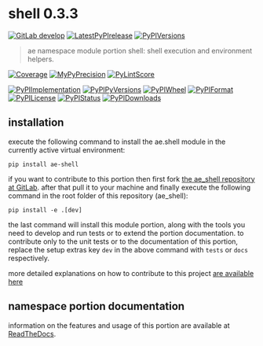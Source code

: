 <!-- THIS FILE IS EXCLUSIVELY MAINTAINED by the project ae.ae v0.3.97 -->
<!-- THIS FILE IS EXCLUSIVELY MAINTAINED by the project aedev.namespace_root_tpls v0.3.19 -->
# shell 0.3.3

[![GitLab develop](https://img.shields.io/gitlab/pipeline/ae-group/ae_shell/develop?logo=python)](
    https://gitlab.com/ae-group/ae_shell)
[![LatestPyPIrelease](
    https://img.shields.io/gitlab/pipeline/ae-group/ae_shell/release0.3.3?logo=python)](
    https://gitlab.com/ae-group/ae_shell/-/tree/release0.3.3)
[![PyPIVersions](https://img.shields.io/pypi/v/ae_shell)](
    https://pypi.org/project/ae-shell/#history)

>ae namespace module portion shell: shell execution and environment helpers.

[![Coverage](https://ae-group.gitlab.io/ae_shell/coverage.svg)](
    https://ae-group.gitlab.io/ae_shell/coverage/index.html)
[![MyPyPrecision](https://ae-group.gitlab.io/ae_shell/mypy.svg)](
    https://ae-group.gitlab.io/ae_shell/lineprecision.txt)
[![PyLintScore](https://ae-group.gitlab.io/ae_shell/pylint.svg)](
    https://ae-group.gitlab.io/ae_shell/pylint.log)

[![PyPIImplementation](https://img.shields.io/pypi/implementation/ae_shell)](
    https://gitlab.com/ae-group/ae_shell/)
[![PyPIPyVersions](https://img.shields.io/pypi/pyversions/ae_shell)](
    https://gitlab.com/ae-group/ae_shell/)
[![PyPIWheel](https://img.shields.io/pypi/wheel/ae_shell)](
    https://gitlab.com/ae-group/ae_shell/)
[![PyPIFormat](https://img.shields.io/pypi/format/ae_shell)](
    https://pypi.org/project/ae-shell/)
[![PyPILicense](https://img.shields.io/pypi/l/ae_shell)](
    https://gitlab.com/ae-group/ae_shell/-/blob/develop/LICENSE.md)
[![PyPIStatus](https://img.shields.io/pypi/status/ae_shell)](
    https://libraries.io/pypi/ae-shell)
[![PyPIDownloads](https://img.shields.io/pypi/dm/ae_shell)](
    https://pypi.org/project/ae-shell/#files)


## installation


execute the following command to install the
ae.shell module
in the currently active virtual environment:
 
```shell script
pip install ae-shell
```

if you want to contribute to this portion then first fork
[the ae_shell repository at GitLab](
https://gitlab.com/ae-group/ae_shell "ae.shell code repository").
after that pull it to your machine and finally execute the
following command in the root folder of this repository
(ae_shell):

```shell script
pip install -e .[dev]
```

the last command will install this module portion, along with the tools you need
to develop and run tests or to extend the portion documentation. to contribute only to the unit tests or to the
documentation of this portion, replace the setup extras key `dev` in the above command with `tests` or `docs`
respectively.

more detailed explanations on how to contribute to this project
[are available here](
https://gitlab.com/ae-group/ae_shell/-/blob/develop/CONTRIBUTING.rst)


## namespace portion documentation

information on the features and usage of this portion are available at
[ReadTheDocs](
https://ae.readthedocs.io/en/latest/_autosummary/ae.shell.html
"ae_shell documentation").
